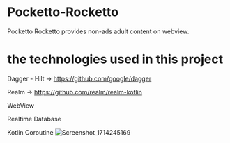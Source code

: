 # Pocketto-Rocketto
Pocketto Rocketto provides non-ads adult content on webview.

# the technologies used in this project
Dagger - Hilt -> https://github.com/google/dagger

Realm -> https://github.com/realm/realm-kotlin

WebView

Realtime Database

Kotlin Coroutine
![Screenshot_1714245169](https://github.com/yucOx/Pocketto-Rocketto/assets/73720000/55c57000-895b-4a09-881d-8470c3cbc11c)
